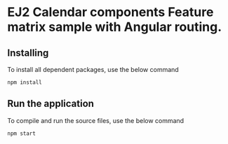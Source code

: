 
# EJ2 Calendar components Feature matrix sample with Angular routing.

## Installing

To install all dependent packages, use the below command

```
npm install
```

## Run the application

To compile and run the source files, use the below command

```
npm start
```